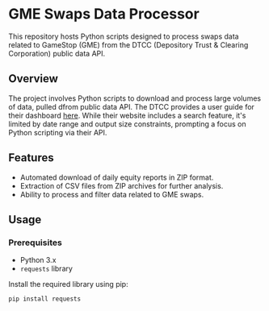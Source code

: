 # GME Swaps Data Processor

This repository hosts Python scripts designed to process swaps data related to GameStop (GME) from the DTCC (Depository Trust & Clearing Corporation) public data API.

## Overview

The project involves Python scripts to download and process large volumes of data, pulled dfrom public data API. The DTCC provides a user guide for their dashboard [here](https://kgc0418-tdw-data-3.s3.amazonaws.com/gtr/static/gtr/docs/RT_PPD_quick_ref_guide.pdf). While their website includes a search feature, it's limited by date range and output size constraints, prompting a focus on Python scripting via their API.

## Features

- Automated download of daily equity reports in ZIP format.
- Extraction of CSV files from ZIP archives for further analysis.
- Ability to process and filter data related to GME swaps.

## Usage

### Prerequisites

- Python 3.x
- `requests` library

Install the required library using pip:
```bash
pip install requests
